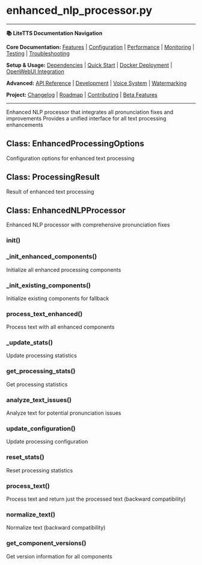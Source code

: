 # enhanced_nlp_processor.py

---
**📚 LiteTTS Documentation Navigation**

**Core Documentation:** [Features](../../../../../FEATURES.md) | [Configuration](../../../../../CONFIGURATION.md) | [Performance](../../../../../PERFORMANCE.md) | [Monitoring](../../../../../MONITORING.md) | [Testing](../../../../../TESTING.md) | [Troubleshooting](../../../../../TROUBLESHOOTING.md)

**Setup & Usage:** [Dependencies](../../../../../DEPENDENCIES.md) | [Quick Start](../../../../../usage/QUICK_START_COMMANDS.md) | [Docker Deployment](../../../../../usage/DOCKER-DEPLOYMENT.md) | [OpenWebUI Integration](../../../../../usage/OPENWEBUI-INTEGRATION.md)

**Advanced:** [API Reference](../../../../API_REFERENCE.md) | [Development](../../../../../development/README.md) | [Voice System](../../../../../voices/README.md) | [Watermarking](../../../../../WATERMARKING.md)

**Project:** [Changelog](../../../../../CHANGELOG.md) | [Roadmap](../../../../../ROADMAP.md) | [Contributing](../../../../../CONTRIBUTIONS.md) | [Beta Features](../../../../../BETA_FEATURES.md)

---


Enhanced NLP processor that integrates all pronunciation fixes and improvements
Provides a unified interface for all text processing enhancements


## Class: EnhancedProcessingOptions

Configuration options for enhanced text processing

## Class: ProcessingResult

Result of enhanced text processing

## Class: EnhancedNLPProcessor

Enhanced NLP processor with comprehensive pronunciation fixes

### __init__()

### _init_enhanced_components()

Initialize all enhanced processing components

### _init_existing_components()

Initialize existing components for fallback

### process_text_enhanced()

Process text with all enhanced components

### _update_stats()

Update processing statistics

### get_processing_stats()

Get processing statistics

### analyze_text_issues()

Analyze text for potential pronunciation issues

### update_configuration()

Update processing configuration

### reset_stats()

Reset processing statistics

### process_text()

Process text and return just the processed text (backward compatibility)

### normalize_text()

Normalize text (backward compatibility)

### get_component_versions()

Get version information for all components

